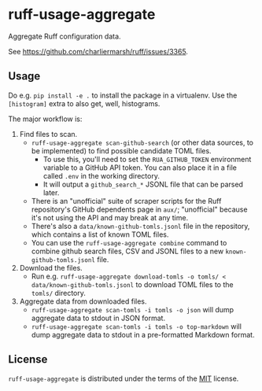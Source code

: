 # ruff-usage-aggregate

Aggregate Ruff configuration data.

See https://github.com/charliermarsh/ruff/issues/3365.

## Usage

Do e.g. `pip install -e .` to install the package in a virtualenv.
Use the `[histogram]` extra to also get, well, histograms.

The major workflow is:

1. Find files to scan.
   - `ruff-usage-aggregate scan-github-search` (or other data sources, to be implemented) to find possible candidate TOML files.
     - To use this, you'll need to set the `RUA_GITHUB_TOKEN` environment variable to a GitHub API token. You can also
       place it in a file called `.env` in the working directory.
     - It will output a `github_search_*` JSONL file that can be parsed later.
   - There is an "unofficial" suite of scraper scripts for the Ruff repository's GitHub dependents page in `aux/`;
     "unofficial" because it's not using the API and may break at any time.
   - There's also a `data/known-github-tomls.jsonl` file in the repository, which contains a list of known TOML files.
   - You can use the `ruff-usage-aggregate combine` command to combine github search files, CSV and JSONL files to a new `known-github-tomls.jsonl` file.
2. Download the files.
   - Run e.g. `ruff-usage-aggregate download-tomls -o tomls/ < data/known-github-tomls.jsonl` to download TOML files to the `tomls/` directory.
3. Aggregate data from downloaded files.
   - `ruff-usage-aggregate scan-tomls -i tomls -o json` will dump aggregate data to stdout in JSON format.
   - `ruff-usage-aggregate scan-tomls -i tomls -o top-markdown` will dump aggregate data to stdout in a pre-formatted Markdown format.

## License

`ruff-usage-aggregate` is distributed under the terms of the [MIT](https://spdx.org/licenses/MIT.html) license.
